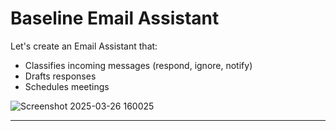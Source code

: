 # Baseline Email Assistant

Let's create an Email Assistant that:
- Classifies incoming messages (respond, ignore, notify)
- Drafts responses
- Schedules meetings

![Screenshot 2025-03-26 160025](https://github.com/user-attachments/assets/18cb60b0-1426-4e9c-b992-db0aceda735d)

---
